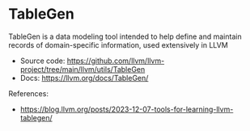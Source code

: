 # TableGen

TableGen is a data modeling tool intended to help define and maintain records of domain-specific information, used extensively in LLVM

- Source code: https://github.com/llvm/llvm-project/tree/main/llvm/utils/TableGen
- Docs: https://llvm.org/docs/TableGen/




References: 
- https://blog.llvm.org/posts/2023-12-07-tools-for-learning-llvm-tablegen/
